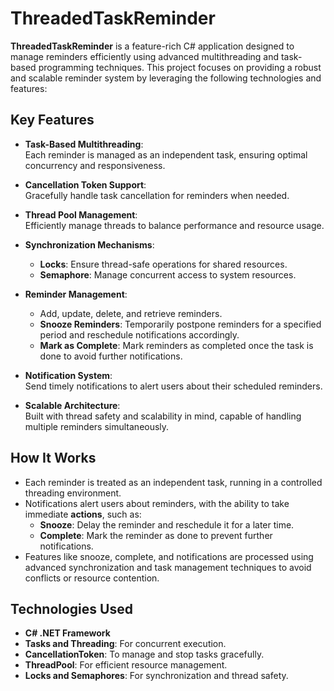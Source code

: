 # ThreadedTaskReminder

**ThreadedTaskReminder** is a feature-rich C# application designed to manage reminders efficiently using advanced multithreading and task-based programming techniques. This project focuses on providing a robust and scalable reminder system by leveraging the following technologies and features:

## Key Features
- **Task-Based Multithreading**:  
  Each reminder is managed as an independent task, ensuring optimal concurrency and responsiveness.

- **Cancellation Token Support**:  
  Gracefully handle task cancellation for reminders when needed.

- **Thread Pool Management**:  
  Efficiently manage threads to balance performance and resource usage.

- **Synchronization Mechanisms**:  
  - **Locks**: Ensure thread-safe operations for shared resources.  
  - **Semaphore**: Manage concurrent access to system resources.

- **Reminder Management**:  
  - Add, update, delete, and retrieve reminders.  
  - **Snooze Reminders**: Temporarily postpone reminders for a specified period and reschedule notifications accordingly.  
  - **Mark as Complete**: Mark reminders as completed once the task is done to avoid further notifications.

- **Notification System**:  
  Send timely notifications to alert users about their scheduled reminders.

- **Scalable Architecture**:  
  Built with thread safety and scalability in mind, capable of handling multiple reminders simultaneously.

## How It Works
- Each reminder is treated as an independent task, running in a controlled threading environment.
- Notifications alert users about reminders, with the ability to take immediate **actions**, such as:
  - **Snooze**: Delay the reminder and reschedule it for a later time.
  - **Complete**: Mark the reminder as done to prevent further notifications.
- Features like snooze, complete, and notifications are processed using advanced synchronization and task management techniques to avoid conflicts or resource contention.

## Technologies Used
- **C# .NET Framework**
- **Tasks and Threading**: For concurrent execution.
- **CancellationToken**: To manage and stop tasks gracefully.
- **ThreadPool**: For efficient resource management.
- **Locks and Semaphores**: For synchronization and thread safety.
